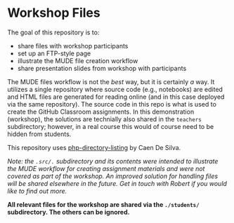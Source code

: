 # Workshop Files

The goal of this repository is to:
- share files with workshop participants
- set up an FTP-style page
- illustrate the MUDE file creation workflow
- share presentation slides from workshop with participants

The MUDE files workflow is not the _best_ way, but it is certainly _a_ way. It utilizes a single repository where source code (e.g., notebooks) are edited and HTML files are generated for reading online (and in this case deployed via the same repository). The source code in this repo is what is used to create the GitHub Classroom assignments. In this demonstration (workshop), the solutions are technially also shared in the `teachers` subdirectory; however, in a real course this would of course need to be hidden from students.

This repository uses [php-directory-listing](https://github.com/caendesilva/php-directory-listing) by Caen De Silva.

_Note: the `.src/.` subdirectory and its contents were intended to illustrate the MUDE workflow for creating assignment materials and were not covered as part of the workshop. An improved solution for handling files will be shared elsewhere in the future. Get in touch with Robert if you would like to find out more._

**All relevant files for the workshop are shared via the `./students/` subdirectory. The others can be ignored.**